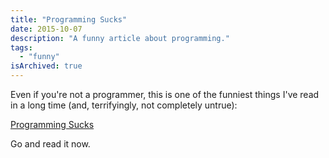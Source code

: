 ```yaml
---
title: "Programming Sucks"
date: 2015-10-07
description: "A funny article about programming."
tags: 
  - "funny"
isArchived: true
---
```


Even if you're not a programmer, this is one of the funniest things I've read in a long time (and, terrifyingly, not completely untrue):

[Programming Sucks](http://www.stilldrinking.org/programming-sucks)

Go and read it now.
